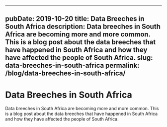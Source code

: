 
---
pubDate: 2019-10-20
title: Data Breeches in South Africa
description: Data breeches in South Africa are becoming more and more common. This is a blog post about the data breeches that have happened in South Africa and how they have affected the people of South Africa.
slug: data-breeches-in-south-africa
permalink: /blog/data-breeches-in-south-africa/
---

# Data Breeches in South Africa

Data breeches in South Africa are becoming more and more common. This is a blog post about the data breeches that have happened in South Africa and how they have affected the people of South Africa.


